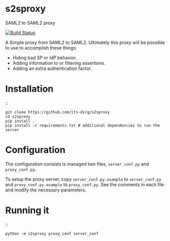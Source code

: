 # s2sproxy
SAML2 to SAML2 proxy

[![Build Status](https://travis-ci.org/its-dirg/s2sproxy.svg?branch=master)](https://travis-ci.org/its-dirg/s2sproxy)

A Simple proxy from SAML2 to SAML2.
Ultimately this proxy will be possible to use to accomplish these things:

* Hiding bad SP or IdP behavior.
* Adding information to or filtering assertions.
* Adding an extra authentication factor.

Installation
============

::

    git clone https://github.com/its-dirg/s2sproxy
    cd s2sproxy
    pip install .
    pip install -r requirements.txt # additional dependencies to run the server


Configuration
=============

The configuration consists is managed two files, ``server_conf.py`` and
``proxy_conf.py``.

To setup the proxy server, copy ``server_conf.py.example`` to
``server_conf.py`` and ``proxy_conf.py.example`` to ``proxy_conf.py``.
See the comments in each file and modify the necessary parameters.

Running it
==========

::

    python -m s2sproxy proxy_conf server_conf
